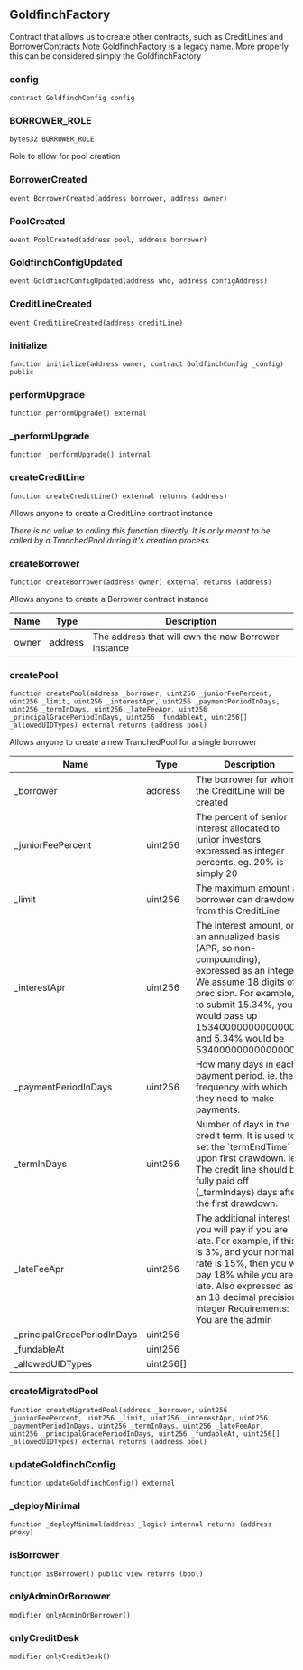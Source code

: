 ## GoldfinchFactory

Contract that allows us to create other contracts, such as CreditLines and BorrowerContracts
 Note GoldfinchFactory is a legacy name. More properly this can be considered simply the GoldfinchFactory

### config

```solidity
contract GoldfinchConfig config
```

### BORROWER_ROLE

```solidity
bytes32 BORROWER_ROLE
```

Role to allow for pool creation

### BorrowerCreated

```solidity
event BorrowerCreated(address borrower, address owner)
```

### PoolCreated

```solidity
event PoolCreated(address pool, address borrower)
```

### GoldfinchConfigUpdated

```solidity
event GoldfinchConfigUpdated(address who, address configAddress)
```

### CreditLineCreated

```solidity
event CreditLineCreated(address creditLine)
```

### initialize

```solidity
function initialize(address owner, contract GoldfinchConfig _config) public
```

### performUpgrade

```solidity
function performUpgrade() external
```

### _performUpgrade

```solidity
function _performUpgrade() internal
```

### createCreditLine

```solidity
function createCreditLine() external returns (address)
```

Allows anyone to create a CreditLine contract instance

_There is no value to calling this function directly. It is only meant to be called
 by a TranchedPool during it&#x27;s creation process._

### createBorrower

```solidity
function createBorrower(address owner) external returns (address)
```

Allows anyone to create a Borrower contract instance

| Name | Type | Description |
| ---- | ---- | ----------- |
| owner | address | The address that will own the new Borrower instance |

### createPool

```solidity
function createPool(address _borrower, uint256 _juniorFeePercent, uint256 _limit, uint256 _interestApr, uint256 _paymentPeriodInDays, uint256 _termInDays, uint256 _lateFeeApr, uint256 _principalGracePeriodInDays, uint256 _fundableAt, uint256[] _allowedUIDTypes) external returns (address pool)
```

Allows anyone to create a new TranchedPool for a single borrower

| Name | Type | Description |
| ---- | ---- | ----------- |
| _borrower | address | The borrower for whom the CreditLine will be created |
| _juniorFeePercent | uint256 | The percent of senior interest allocated to junior investors, expressed as  integer percents. eg. 20% is simply 20 |
| _limit | uint256 | The maximum amount a borrower can drawdown from this CreditLine |
| _interestApr | uint256 | The interest amount, on an annualized basis (APR, so non-compounding), expressed as an integer.  We assume 18 digits of precision. For example, to submit 15.34%, you would pass up 153400000000000000,  and 5.34% would be 53400000000000000 |
| _paymentPeriodInDays | uint256 | How many days in each payment period.  ie. the frequency with which they need to make payments. |
| _termInDays | uint256 | Number of days in the credit term. It is used to set the &#x60;termEndTime&#x60; upon first drawdown.  ie. The credit line should be fully paid off {_termIndays} days after the first drawdown. |
| _lateFeeApr | uint256 | The additional interest you will pay if you are late. For example, if this is 3%, and your  normal rate is 15%, then you will pay 18% while you are late. Also expressed as an 18 decimal precision integer Requirements:  You are the admin |
| _principalGracePeriodInDays | uint256 |  |
| _fundableAt | uint256 |  |
| _allowedUIDTypes | uint256[] |  |

### createMigratedPool

```solidity
function createMigratedPool(address _borrower, uint256 _juniorFeePercent, uint256 _limit, uint256 _interestApr, uint256 _paymentPeriodInDays, uint256 _termInDays, uint256 _lateFeeApr, uint256 _principalGracePeriodInDays, uint256 _fundableAt, uint256[] _allowedUIDTypes) external returns (address pool)
```

### updateGoldfinchConfig

```solidity
function updateGoldfinchConfig() external
```

### _deployMinimal

```solidity
function _deployMinimal(address _logic) internal returns (address proxy)
```

### isBorrower

```solidity
function isBorrower() public view returns (bool)
```

### onlyAdminOrBorrower

```solidity
modifier onlyAdminOrBorrower()
```

### onlyCreditDesk

```solidity
modifier onlyCreditDesk()
```

